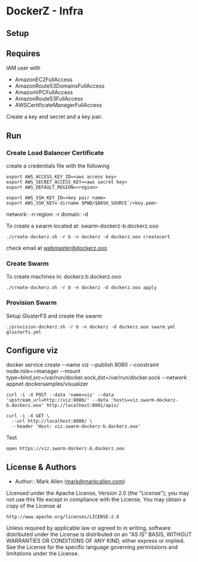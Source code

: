 # DockerZ - Infra

## Setup

## Requires

IAM user with
 - AmazonEC2FullAccess
 - AmazonRoute53DomainsFullAccess
 - AmazonVPCFullAccess
 - AmazonRoute53FullAccess
 - AWSCertificateManagerFullAccess

Create a key and secret and a key pair.


## Run

### Create Load Balancer Certificate

create a credentials file with the following

````
export AWS_ACCESS_KEY_ID=<aws access key>
export AWS_SECRET_ACCESS_KEY=<aws secret key>
export AWS_DEFAULT_REGION=<region>

export AWS_SSH_KEY_ID=<key pair name>
export AWS_SSH_KEY=`dirname $PWD/$BASH_SOURCE`/<key.pem>
````

network: -n
region: -r
domain: -d

To create a swarm located at: swarm-dockerz-b.dockerz.ooo

````
./create-dockerz.sh -r b -n dockerz -d dockerz.ooo createcert
````

check email at webmaster@dockerz.ooo

### Create Swarm

To create machines in: dockerz.b.dockerz.ooo

````
./create-dockerz.sh -r b -n dockerz -d dockerz.ooo apply
````

### Provision Swarm

Setup GlusterFS and create the swarm

````
./provision-dockerz.sh -r b -n dockerz -d dockerz.ooo swarm.yml glusterfs.yml
````


## Configure viz

docker service create --name viz --publish 8080 --constraint node.role==manager --mount type=bind,src=/var/run/docker.sock,dst=/var/run/docker.sock --network appnet dockersamples/visualizer

````
curl -i -X POST --data 'name=viz' --data 'upstream_url=http://viz:8080/' --data 'hosts=viz.swarm-dockerz-b.dockerz.ooo' http://localhost:8001/apis/

curl -i -X GET \
  --url http://localhost:8000/ \
  --header 'Host: viz.swarm-dockerz-b.dockerz.ooo'
````

Test

````
open https://viz.swarm-dockerz-b.dockerz.ooo
````


## License & Authors
- Author:: Mark Allen (mark@markcallen.com)

Licensed under the Apache License, Version 2.0 (the "License");
you may not use this file except in compliance with the License.
You may obtain a copy of the License at

    http://www.apache.org/licenses/LICENSE-2.0

Unless required by applicable law or agreed to in writing, software
distributed under the License is distributed on an "AS IS" BASIS,
WITHOUT WARRANTIES OR CONDITIONS OF ANY KIND, either express or implied.
See the License for the specific language governing permissions and
limitations under the License.
